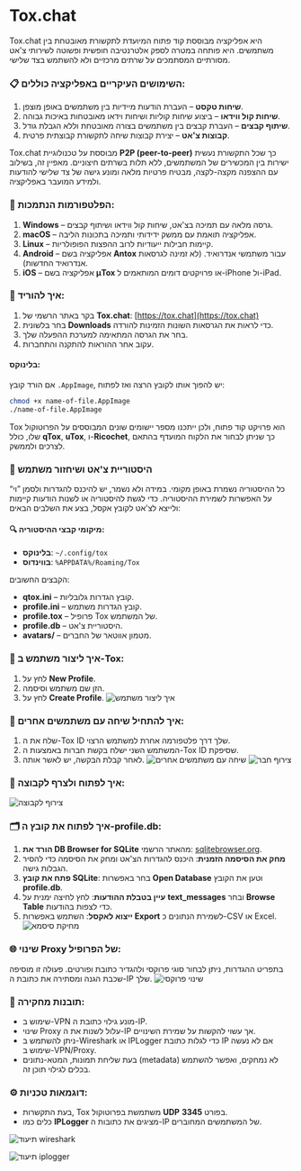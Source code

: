 # Tox.chat

Tox.chat היא אפליקציה מבוססת קוד פתוח המיועדת לתקשורת מאובטחת בין משתמשים. היא פותחה במטרה לספק אלטרנטיבה חופשית ופשוטה לשירותי צ'אט מסורתיים המסתמכים על שרתים מרכזיים ולא להשתמש בצד שלישי.

### 📋 השימושים העיקריים באפליקציה כוללים:

1. **שיחות טקסט** – העברת הודעות מיידיות בין משתמשים באופן מוצפן.
2. **שיחות קול ווידאו** – ביצוע שיחות קוליות ושיחות וידאו מאובטחות באיכות גבוהה.
3. **שיתוף קבצים** – העברת קבצים בין משתמשים בצורה מאובטחת וללא הגבלת גודל.
4. **קבוצות צ'אט** – יצירת קבוצות שיחה לתקשורת קבוצתית פרטית.

Tox.chat מבוססת על טכנולוגיית **P2P (peer-to-peer)** כך שכל התקשורת נעשית ישירות בין המכשירים של המשתמשים, ללא תלות בשרתים חיצוניים. מאפיין זה, בשילוב עם ההצפנה מקצה-לקצה, מבטיח פרטיות מלאה ומונע גישה של צד שלישי להודעות ולמידע המועבר באפליקציה.

### 📂 הפלטפורמות הנתמכות:

1. **Windows** – גרסה מלאה עם תמיכה בצ'אט, שיחות קול ווידאו ושיתוף קבצים.
2. **macOS** – אפליקציה תואמת עם ממשק ידידותי ותמיכה בתכונות הליבה.
3. **Linux** – קיימות חבילות ייעודיות לרוב ההפצות הפופולריות.
4. **Android** – אפליקציה בשם **Antox** עבור משתמשי אנדרואיד. (לא זמינה לגרסאות אנדרואיד החדשות).
5. **iOS** – אפליקציה בשם **µTox** או פרויקטים דומים המותאמים ל-iPhone ול-iPad.

### 🔽 איך להוריד:

1. בקר באתר הרשמי של **Tox.chat**: [https://tox.chat](https://tox.chat)
2. בחר בלשונית **Downloads** כדי לראות את הגרסאות השונות הזמינות להורדה.
3. בחר את הגרסה המתאימה למערכת ההפעלה שלך.
4. עקוב אחר ההוראות להתקנה והתחברות.

#### בלינוקס:

אם הורד קובץ `.AppImage`, יש להפוך אותו לקובץ הרצה ואז לפתוח:

```bash
chmod +x name-of-file.AppImage
./name-of-file.AppImage
```

Tox הוא פרויקט קוד פתוח, ולכן ייתכנו מספר יישומים שונים המבוססים על הפרוטוקול שלו, כולל **qTox**, **uTox**, ו-**Ricochet**, כך שניתן לבחור את הלקוח המועדף בהתאם לצרכים ולממשק.

### 📝 היסטוריית צ'אט ושיחזור משתמש

כל ההיסטוריה נשמרת באופן מקומי. במידה ולא נשמר, יש להיכנס להגדרות ולסמן ”וי“ על האפשרות לשמירת ההיסטוריה. כדי לגשת להיסטוריה או לשנות הודעות קיימות ולייצא לצ'אט לקובץ אקסל, בצע את השלבים הבאים:

#### 🔍 מיקומי קבצי ההיסטוריה:

- **בלינוקס**: `~/.config/tox`
- **בווינדוס**: `%APPDATA%/Roaming/Tox`

הקבצים החשובים:

- **qtox.ini** – קובץ הגדרות גלובליות.
- **profile.ini** – קובץ הגדרות משתמש.
- **profile.tox** – פרופיל Tox של המשתמש.
- **profile.db** – היסטוריית צ'אט.
- **avatars/** – מטמון אווטאר של החברים.

### 🔑 איך ליצור משתמש ב-Tox:

1. לחץ על **New Profile**.
2. הזן שם משתמש וסיסמה.
3. לחץ על **Create Profile**.
   ![איך ליצור משתמש](./images/יצירת%20משתמש.png)

### 💬 איך להתחיל שיחה עם משתמשים אחרים:

1. שלח את ה-Tox ID שלך דרך פלטפורמה אחרת למשתמש הרצוי.
2. המשתמש השני ישלח בקשת חברות באמצעות ה-Tox ID שסיפקת.
3. לאחר קבלת הבקשה, יש לאשר אותה.
   ![שיחה עם משתמשים אחרים](./images/שליחת%20בקשת%20חברות.jpg)
   ![צירוף חבר](./images/צירוף%20חבר.png)

### 👥 איך לפתוח ולצרף לקבוצה:

![צירוף לקבוצה](./images/צירוף%20לקבוצה.jpg)

### 🗂️ איך לפתוח את קובץ ה-profile.db:

1. **הורד את DB Browser for SQLite** מהאתר הרשמי: [sqlitebrowser.org](https://sqlitebrowser.org).
2. **מחק את הסיסמה הזמנית**: היכנס להגדרות הצ'אט ומחק את הסיסמה כדי להסיר הגבלות גישה.
3. **פתח את קובץ SQLite**: בחר באפשרות **Open Database** וטען את הקובץ **profile.db**.
4. **עיין בטבלת ההודעות**: לחץ לחיצה ימנית על **text_messages** ובחר **Browse Table** כדי לצפות בהודעות.
5. **ייצוא לאקסל**: השתמש באפשרות **Export** לשמירת הנתונים כ-CSV או Excel.
   ![מחיקת סיסמא](./images/מחיקת%20סיסמא.png)

### 🌐 שינוי Proxy של הפרופיל:

בתפריט ההגדרות, ניתן לבחור סוגי פרוקסי ולהגדיר כתובת ופורטים. פעולה זו מוסיפה שכבת הגנה ומסתירה את כתובת ה-IP שלך.
![שינוי פרוקסי](./images/שינוי%20פרוקסי.png)

### 🔎 תובנות מחקירה:

- שימוש ב-VPN מונע גילוי כתובת ה-IP.
- שינוי Proxy עלול לשנות את ה-IP אך עשוי להקשות על שמירת השינויים.
- ניתן להשתמש ב-Wireshark או IPLogger כדי לגלות כתובת IP אם לא נעשה שימוש ב-VPN/Proxy.
- בעת שליחת תמונות, המטא-נתונים (metadata) לא נמחקים, ואפשר להשתמש בכלים לגילוי תוכן זה.

### ⚙️ דוגמאות טכניות:

- בעת התקשרות, Tox משתמשת בפרוטוקול **UDP** בפורט **3345**.
- כלים כמו **IPLogger** מציגים את כתובות ה-IP של המשתמשים המחוברים.

![תיעוד wireshark](./images/צילום%20מסך%202025-01-05%20093808.png)

![תיעוד iplogger](./images/iplogger.png)



